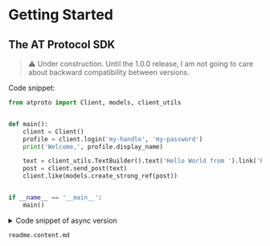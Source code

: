 # Getting Started

## The AT Protocol SDK

> ⚠️ Under construction. Until the 1.0.0 release, I am not going to care about backward compatibility between versions.

Code snippet:
```python
from atproto import Client, models, client_utils


def main():
    client = Client()
    profile = client.login('my-handle', 'my-password')
    print('Welcome,', profile.display_name)

    text = client_utils.TextBuilder().text('Hello World from ').link('Python SDK', 'https://atproto.blue')
    post = client.send_post(text)
    client.like(models.create_strong_ref(post))


if __name__ == '__main__':
    main()

```

<details>
  <summary>Code snippet of async version</summary>

```python
import asyncio

from atproto import AsyncClient, models, client_utils


async def main():
    client = AsyncClient()
    profile = await client.login('my-handle', 'my-password')
    print('Welcome,', profile.display_name)

    text = client_utils.TextBuilder().text('Hello World from ').link('Python SDK', 'https://atproto.blue')
    post = await client.send_post(text)
    await client.like(models.create_strong_ref(post))


if __name__ == '__main__':
    # use run() for a higher Python version
    asyncio.get_event_loop().run_until_complete(main())

```
</details>

```{toctree}
readme.content.md
```
